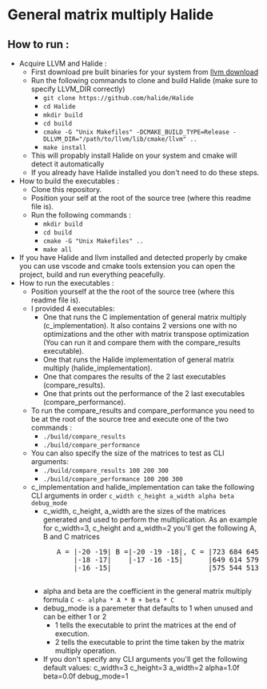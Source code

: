 # General matrix multiply Halide
## How to run :
- Acquire LLVM and Halide :
    - First download pre built binaries for your system from [llvm download](https://releases.llvm.org/download.html#10.0.0)
    - Run the following commands to clone and build Halide (make sure to specify LLVM_DIR correctly)
        - `git clone https://github.com/halide/Halide` 
        - `cd Halide`
        - `mkdir build`
        - `cd build`
        - `cmake -G "Unix Makefiles" -DCMAKE_BUILD_TYPE=Release -DLLVM_DIR="/path/to/llvm/lib/cmake/llvm" ..`
        - `make install`
    - This will propably install Halide on your system and cmake will detect it automatically
    - If you already have Halide installed you don't need to do these steps.
- How to build the executables :
    - Clone this repository.
    - Position your self at the root of the source tree (where this readme file is).
    - Run the following commands :
        - `mkdir build`
        - `cd build`
        - `cmake -G "Unix Makefiles" ..`
        - `make all`
- If you have Halide and llvm installed and detected properly by cmake you can use vscode and cmake tools extension you can open the project, build and run everything peacefully.
- How to run the executables :
    - Position yourself at the the root of the source tree (where this readme file is).
    - I provided 4 executables:
        - One that runs the C implementation of general matrix multiply (c_implementation). It also contains 2 versions one with no optimizations and the other with matrix transpose optimization (You can run it and compare them with the compare_results executable).
        - One that runs the Halide implementation of general matrix multiply (halide_implementation).
        - One that compares the results of the 2 last executables (compare_results).
        - One that prints out the performance of the 2 last executables (compare_performance).
    - To run the compare_results and compare_performance you need to be at the root of the source tree and execute one of the two commands :
        - `./build/compare_results`
        - `./build/compare_performance`
    - You can also specify the size of the matrices to test as CLI arguments:
        - `./build/compare_results 100 200 300`
        - `./build/compare_performance 100 200 300`
    - c_implementation and halide_implementation can take the following CLI arguments in order `c_width c_height a_width alpha beta debug_mode`
        - c_width, c_height, a_width are the sizes of the matrices generated and used to perform the multiplication. As an example for c_width=3, c_height and a_width=2 you'll get the following A, B and C matrices
        <pre>
            A = |-20 -19| B =|-20 -19 -18|, C = |723 684 645|
                |-18 -17|    |-17 -16 -15|      |649 614 579|
                |-16 -15|                       |575 544 513|
        </pre>
        - alpha and beta are the coefficient in the general matrix multiply formula `C <- alpha * A * B + beta * C`
        - debug_mode is a paremeter that defaults to 1 when unused and can be either 1 or 2
            - 1 tells the executable to print the matrices at the end of execution.
            - 2 tells the executable to print the time taken by the matrix multiply operation.
        - If you don't specify any CLI arguments you'll get the following default values:
            c_width=3 c_height=3 a_width=2 alpha=1.0f beta=0.0f debug_mode=1
